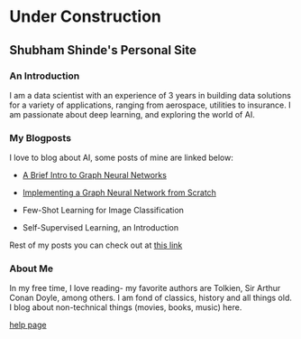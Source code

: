 # Under Construction

## Shubham Shinde's Personal Site

### An Introduction

I am a data scientist with an experience of 3 years in building data solutions for a variety of applications, ranging from aerospace, utilities to insurance. I am passionate about deep learning, and exploring the world of AI.

### My Blogposts

I love to blog about AI, some posts of mine are linked below:

- [A Brief Intro to Graph Neural Networks](gnn_posts/intro_gnn.html)

- [Implementing a Graph Neural Network from Scratch](gnn_posts/gnn_from_scratch.html)

- Few-Shot Learning for Image Classification

- Self-Supervised Learning, an Introduction

Rest of my posts you can check out at [this link](https://shindeshu.github.io/contents.html)

### About Me

In my free time, I love reading- my favorite authors are Tolkien, Sir Arthur Conan Doyle, among others. I am fond of classics, history and all things old. I blog about non-technical things (movies, books, music) here.

[help page](https://shindeshu.github.io/helppage.html)
